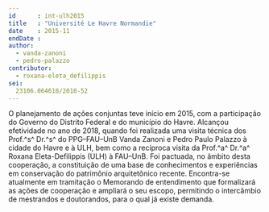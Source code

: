 ```yaml
---
id      : int-ulh2015
title   : "Université Le Havre Normandie"
date    : 2015-11
endDate :
author:
  - vanda-zanoni
  - pedro-palazzo
contributor:
  - roxana-eleta_defilippis
sei:
  23106.064618/2018-52
---
```


O planejamento de ações conjuntas teve início em 2015, com a
participação do Governo do Distrito Federal e do município do Havre.
Alcançou efetividade no ano de 2018, quando foi realizada uma visita
técnica dos Prof.^s^ Dr.^s^ do PPG–FAU–UnB Vanda Zanoni e Pedro Paulo
Palazzo à cidade do Havre e à ULH, bem como a recíproca visita da Prof.^a^
Dr.^a^ Roxana Eleta-Defilippis (ULH) à FAU–UnB. Foi pactuada, no âmbito
desta cooperação, a constituição de uma base de conhecimentos e
experiências em conservação do patrimônio arquitetônico recente.
Encontra-se atualmente em tramitação o Memorando de entendimento que
formalizará as ações de cooperação e ampliará o seu escopo, permitindo o
intercâmbio de mestrandos e doutorandos, para o qual já existe demanda. 

